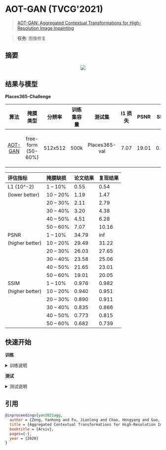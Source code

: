 # AOT-GAN (TVCG'2021)

> [AOT-GAN: Aggregated Contextual Transformations for High-Resolution Image Inpainting](https://arxiv.org/pdf/2104.01431.pdf)

> **任务**: 图像修复

<!-- [ALGORITHM] -->

## 摘要

<!-- [ABSTRACT] -->

<!-- [IMAGE] -->

<div align=center >
 <img src="https://user-images.githubusercontent.com/12756472/169230414-3ca7fb6b-cf2a-401f-8696-71df75a08c32.png"/>
</div >

## 结果与模型

**Places365-Challenge**

|                        算法                        |      掩膜类型      | 分辨率  | 训练集容量 |    测试集     | l1 损失 | PSNR  | SSIM  |        GPU 信息         |                              下载                              |
| :------------------------------------------------: | :----------------: | :-----: | :--------: | :-----------: | :-----: | :---: | :---: | :---------------------: | :------------------------------------------------------------: |
| [AOT-GAN](./aot-gan_smpgan_4xb4_places-512x512.py) | free-form (50-60%) | 512x512 |    500k    | Places365-val |  7.07   | 19.01 | 0.682 | 4 (GeForce GTX 1080 Ti) | [模型](https://download.openmmlab.com/mmediting/inpainting/aot_gan/AOT-GAN_512x512_4x12_places_20220509-6641441b.pth) \| [日志](https://download.openmmlab.com/mmediting/inpainting/aot_gan/AOT-GAN_512x512_4x12_places_20220509-6641441b.json) |

<!-- SKIP THIS TABLE -->

| 评估指标        | 掩膜缺损 | 论文结果 | 复现结果 |
| :-------------- | :------- | :------- | :------- |
| L1 (10^-2)      | 1 – 10%  | 0.55     | 0.54     |
| (lower better)  | 10 – 20% | 1.19     | 1.47     |
|                 | 20 – 30% | 2.11     | 2.79     |
|                 | 30 – 40% | 3.20     | 4.38     |
|                 | 40 – 50% | 4.51     | 6.28     |
|                 | 50 – 60% | 7.07     | 10.16    |
| PSNR            | 1 – 10%  | 34.79    | inf      |
| (higher better) | 10 – 20% | 29.49    | 31.22    |
|                 | 20 – 30% | 26.03    | 27.65    |
|                 | 30 – 40% | 23.58    | 25.06    |
|                 | 40 – 50% | 21.65    | 23.01    |
|                 | 50 – 60% | 19.01    | 20.05    |
| SSIM            | 1 – 10%  | 0.976    | 0.982    |
| (higher better) | 10 – 20% | 0.940    | 0.951    |
|                 | 20 – 30% | 0.890    | 0.911    |
|                 | 30 – 40% | 0.835    | 0.866    |
|                 | 40 – 50% | 0.773    | 0.815    |
|                 | 50 – 60% | 0.682    | 0.739    |

## 快速开始

**训练**

<details>
<summary>训练说明</summary>

您可以使用以下命令来训练模型。

```shell
# CPU上训练
CUDA_VISIBLE_DEVICES=-1 python tools/train.py configs/aot_gan/aot-gan_smpgan_4xb4_places-512x512.py

# 单个GPU上训练
python tools/train.py configs/aot_gan/aot-gan_smpgan_4xb4_places-512x512.py

# 多个GPU上训练
./tools/dist_train.sh configs/aot_gan/aot-gan_smpgan_4xb4_places-512x512.py 8
```

更多细节可以参考 [train_test.md](/docs/zh_cn/user_guides/train_test.md) 中的 **Train a model** 部分。

</details>

**测试**

<details>
<summary>测试说明</summary>

您可以使用以下命令来测试模型。

```shell
# CPU上测试
CUDA_VISIBLE_DEVICES=-1 python tools/test.py configs/aot_gan/aot-gan_smpgan_4xb4_places-512x512.py https://download.openmmlab.com/mmediting/inpainting/aot_gan/AOT-GAN_512x512_4x12_places_20220509-6641441b.pth

# 单个GPU上测试
python tools/test.py configs/aot_gan/aot-gan_smpgan_4xb4_places-512x512.py https://download.openmmlab.com/mmediting/inpainting/aot_gan/AOT-GAN_512x512_4x12_places_20220509-6641441b.pth

# 多个GPU上测试
./tools/dist_test.sh configs/aot_gan/aot-gan_smpgan_4xb4_places-512x512.py https://download.openmmlab.com/mmediting/inpainting/aot_gan/AOT-GAN_512x512_4x12_places_20220509-6641441b.pth 8
```

更多细节可以参考 [train_test.md](/docs/zh_cn/user_guides/train_test.md) 中的 **Test a pre-trained model** 部分。

</details>

## 引用

```bibtex
@inproceedings{yan2021agg,
  author = {Zeng, Yanhong and Fu, Jianlong and Chao, Hongyang and Guo, Baining},
  title = {Aggregated Contextual Transformations for High-Resolution Image Inpainting},
  booktitle = {Arxiv},
  pages={-},
  year = {2020}
}
```
